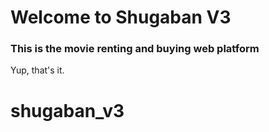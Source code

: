 # Welcome to Shugaban V3

### This is the movie renting and buying web platform ###

Yup, that's it.
# shugaban_v3
